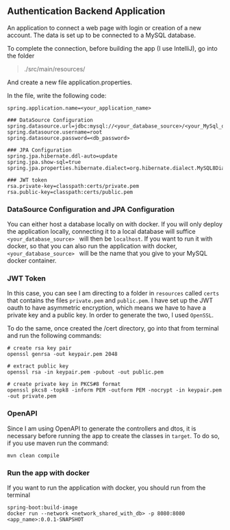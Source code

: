 ## Authentication Backend Application 
An application to connect a web page with login or creation of a new account. 
The data is set up to be connected to a MySQL database. 

To complete the connection, before building the app (I use IntelliJ), 
go into the folder 

>./src/main/resources/

And create a new file application.properties. 

In the file, write the following code:
```
spring.application.name=<your_application_name>

### DataSource Configuration
spring.datasource.url=jdbc:mysql://<your_database_source>/<your_MySql_database>
spring.datasource.username=root
spring.datasource.password=<db_password>

### JPA Configuration
spring.jpa.hibernate.ddl-auto=update
spring.jpa.show-sql=true
spring.jpa.properties.hibernate.dialect=org.hibernate.dialect.MySQL8Dialect

### JWT token 
rsa.private-key=classpath:certs/private.pem
rsa.public-key=classpath:certs/public.pem
```

### DataSource Configuration and JPA Configuration
You can either host a database locally on with docker.
If you will only deploy the application locally, connecting it to a local database 
will suffice 
```<your_database_source> ``` will then be ```localhost```. 
If you want to run it with docker, so that you can also run the application
with docker, ```<your_database_source> ``` will be the name that you give to your 
MySQL docker container. 

### JWT Token
In this case, you can see I am directing to a folder in `resources`
called `certs` that contains the files `private.pem` and `public.pem`. 
I have set up the JWT oauth to have asymmetric encryption, which means we have to
have a private key and a public key.
In order to generate the two, I used `OpenSSL`.

To do the same, once created the /cert directory, go into that 
from terminal and run the following commands: 

```
# create rsa key pair
openssl genrsa -out keypair.pem 2048

# extract public key
openssl rsa -in keypair.pem -pubout -out public.pem

# create private key in PKCS#8 format
openssl pkcs8 -topk8 -inform PEM -outform PEM -nocrypt -in keypair.pem -out private.pem
```

### OpenAPI
Since I am using OpenAPI to generate the controllers and dtos, it is 
necessary before running the app to create the classes in `target`. To do so, 
if you use maven
run the command:
```
mvn clean compile
```

### Run the app with docker
If you want to run the application with docker, you should run from the terminal
```
spring-boot:build-image
docker run --network <network_shared_with_db> -p 8080:8080 <app_name>:0.0.1-SNAPSHOT
```



